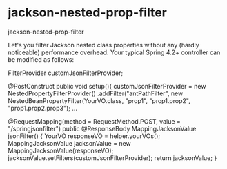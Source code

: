 # jackson-nested-prop-filter
jackson-nested-prop-filter

Let's you filter Jackson nested class properties without any (hardly noticeable) performance overhead. Your typical Spring 4.2+ controller can be modified as follows:

FilterProvider customJsonFilterProvider;

@PostConstruct
public void setup(){
   customJsonFilterProvider = new NestedPropertyFilterProvider()
			.addFilter("antPathFilter", 
				new NestedBeanPropertyFilter(YourVO.class, "prop1", "prop1.prop2", "prop1.prop2.prop3"); 
...


@RequestMapping(method = RequestMethod.POST, value = "/springjsonfilter")
	public @ResponseBody MappingJacksonValue jsonFilter() {
		YourVO responseVO = helper.yourVOs();
		MappingJacksonValue jacksonValue = new MappingJacksonValue(responseVO);
		jacksonValue.setFilters(customJsonFilterProvider);
		return jacksonValue;
	}
